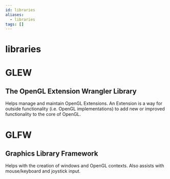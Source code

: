 ```yaml
---
id: libraries
aliases:
  - libraries
tags: []
---
```


# libraries

# GLEW
## The OpenGL Extension Wrangler Library

Helps manage and maintain OpenGL Extensions.
An Extension is a way for outside functionality (i.e. OpenGL implementations)
to add new or improved functionality to the core of OpenGL.

# GLFW
## Graphics Library Framework

Helps with the creation of windows and OpenGL contexts.
Also assists with mouse/keyboard and joystick input.
